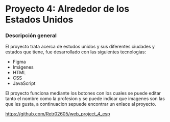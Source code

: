 # Proyecto 4: Alrededor de los Estados Unidos

### Descripción general

El proyecto trata acerca de estudos unidos y sus diferentes ciudades y estados que tiene, fue desarrollado con las siguientes tecnologias:

* Figma
* Imágenes
* HTML
* CSS
* JavaScript

El proyecto funciona mediante los botones con los cuales se puede editar tanto el nombre como la profesion y se puede indicar que imagenes son las que les gusta,  a continuacion sepuede encontrar un enlace al proyecto.

https://github.com/Retr02605/web_project_4_esp
